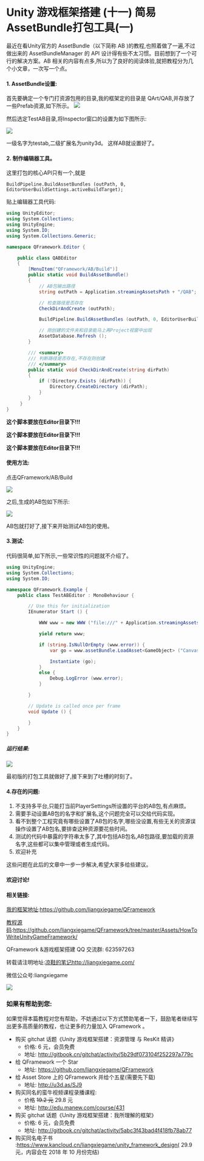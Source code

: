 # Unity 游戏框架搭建 (十一) 简易AssetBundle打包工具(一)

最近在看Unity官方的 AssetBundle（以下简称 AB )的教程,也照着做了一遍,不过做出来的 AssetBundleManager 的 API 设计得有些不太习惯。目前想到了一个可行的解决方案。AB 相关的内容有点多,所以为了良好的阅读体验,就把教程分为几个小文章，一次写一个点。 

#### 1. AssetBundle设置:

首先要确定一个专门打资源包用的目录,我的框架定的目录是
QArt/QAB,并存放了一些Prefab资源,如下所示。
![](https://ws3.sinaimg.cn/large/006tKfTcgy1frotmiittpj30be07ajrm.jpg)

然后选定TestAB目录,将Inspector窗口的设置为如下图所示:

![](https://ws1.sinaimg.cn/large/006tKfTcgy1frotmjgzywj313b0dfabi.jpg)

一级名字为testab,二级扩展名为unity3d。
这样AB就设置好了。

#### 2. 制作编辑器工具。

这里打包的核心API只有一个,就是

```
BuildPipeline.BuildAssetBundles (outPath, 0, EditorUserBuildSettings.activeBuildTarget);
```

贴上编辑器工具代码:

```csharp
using UnityEditor;
using System.Collections;
using UnityEngine;
using System.IO;
using System.Collections.Generic;

namespace QFramework.Editor {

    public class QABEditor
    {
        [MenuItem("QFramework/AB/Build")]
        public static void BuildAssetBundle()
        {
            // AB包输出路径
            string outPath = Application.streamingAssetsPath + "/QAB";

            // 检查路径是否存在
            CheckDirAndCreate (outPath);

            BuildPipeline.BuildAssetBundles (outPath, 0, EditorUserBuildSettings.activeBuildTarget);

            // 刚创建的文件夹和目录能马上再Project视窗中出现
            AssetDatabase.Refresh ();
        }

        /// <summary>
        /// 判断路径是否存在,不存在则创建
        /// </summary>
        public static void CheckDirAndCreate(string dirPath)
        {
            if (!Directory.Exists (dirPath)) {
                Directory.CreateDirectory (dirPath);
            }
        }
     }
}
```

**这个脚本要放在Editor目录下!!!**

**这个脚本要放在Editor目录下!!!**

**这个脚本要放在Editor目录下!!!**

#### 使用方法:

点击QFramework/AB/Build

![](https://ws4.sinaimg.cn/large/006tKfTcgy1frotmw3h0aj307902m74f.jpg)

之后,生成的AB包如下所示:

![](https://ws2.sinaimg.cn/large/006tKfTcgy1frotmyvgktj30fg03ojrf.jpg)

AB包就打好了,接下来开始测试AB包的使用。

#### 3.测试:

代码很简单,如下所示,一些常识性的问题就不介绍了。

```csharp
using UnityEngine;
using System.Collections;
using System.IO;

namespace QFramework.Example {
    public class TestABEditor : MonoBehaviour {

        // Use this for initialization
        IEnumerator Start () {

            WWW www = new WWW ("file:///" + Application.streamingAssetsPath + Path.DirectorySeparatorChar + "QAssetBundle" + Path.DirectorySeparatorChar + "testab.unity3d");

            yield return www;

            if (string.IsNullOrEmpty (www.error)) {
                var go = www.assetBundle.LoadAsset<GameObject> ("Canvas");

                Instantiate (go);
            }
            else {
                Debug.LogError (www.error);
            }

        }

        // Update is called once per frame
        void Update () {

        }
    }
}
```

##### 运行结果:

![](https://ws3.sinaimg.cn/large/006tKfTcgy1frotn1tljkj30gi09u0sr.jpg)

最初版的打包工具就做好了,接下来到了吐槽的时刻了。

#### 4.存在的问题:

1. 不支持多平台,只能打当前PlayerSettings所设置的平台的AB包,有点麻烦。
2. 需要手动设置AB包的名字和扩展名,这个问题完全可以交给代码实现。
3. 看不到整个工程究竟有哪些设置了AB包的名字,哪些没设置,有些无关的资源误操作设置了AB包名,要排查这种资源要花些时间。
4. 测试的代码中暴露的字符串太多了,其中包括AB包名,AB包路径,要加载的资源名字,这些都可以集中管理或者生成代码。
5. 欢迎补充

这些问题在此后的文章中一步一步解决,希望大家多给些建议。

#### 欢迎讨论!

#### 相关链接:

[我的框架地址](https://github.com/liangxiegame/QFramework):https://github.com/liangxiegame/QFramework

[教程源码](https://github.com/liangxiegame/QFramework/tree/master/Assets/HowToWriteUnityGameFramework):https://github.com/liangxiegame/QFramework/tree/master/Assets/HowToWriteUnityGameFramework/

QFramework &游戏框架搭建 QQ 交流群: 623597263

转载请注明地址:[凉鞋的笔记](http://liangxiegame.com/)http://liangxiegame.com/

微信公众号:liangxiegame

![](https://ws4.sinaimg.cn/large/006tKfTcgy1frotn48eioj30by0byt9i.jpg)

### 如果有帮助到您:

如果觉得本篇教程对您有帮助，不妨通过以下方式赞助笔者一下，鼓励笔者继续写出更多高质量的教程，也让更多的力量加入 QFramework 。

- 购买 gitchat 话题《Unity 游戏框架搭建：资源管理 与 ResKit 精讲》
  - 价格: 6 元，会员免费
  - 地址:  http://gitbook.cn/gitchat/activity/5b29df073104f252297a779c
- 给 QFramework 一个 Star
  - 地址: https://github.com/liangxiegame/QFramework
- 给 Asset Store 上的 QFramework 并给个五星(需要先下载)
  - 地址: http://u3d.as/SJ9
- 购买同名的蛮牛视频课程录播课程:
  - 价格 ~~19.2 元~~ 29.8 元
  - 地址: http://edu.manew.com/course/431 
- 购买 gitchat 话题《Unity 游戏框架搭建：我所理解的框架》
  - 价格: 6 元，会员免费
  - 地址:  http://gitbook.cn/gitchat/activity/5abc3f43bad4f418fb78ab77
- 购买同名电子书 :https://www.kancloud.cn/liangxiegame/unity_framework_design( 29.9 元，内容会在 2018 年 10 月份完结)